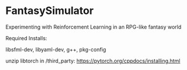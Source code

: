 # FantasySimulator
Experimenting with Reinforcement Learning in an RPG-like fantasy world

Required Installs:

libsfml-dev, libyaml-dev, g++, pkg-config

unzip libtorch in <top level>/third_party: https://pytorch.org/cppdocs/installing.html
